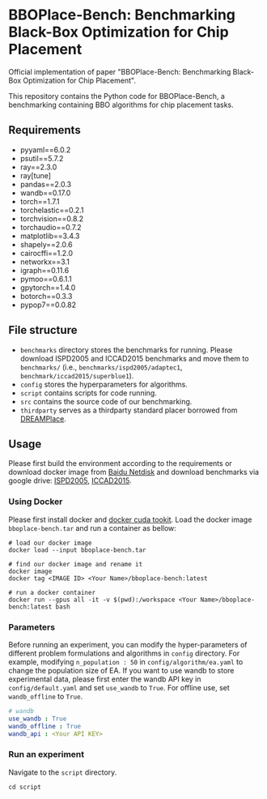 # BBOPlace-Bench: Benchmarking Black-Box Optimization for Chip Placement

Official implementation of paper "BBOPlace-Bench: Benchmarking Black-Box Optimization for Chip Placement".

This repository contains the Python code for BBOPlace-Bench, a benchmarking containing BBO algorithms for chip placement tasks. 

## Requirements
+ pyyaml==6.0.2
+ psutil==5.7.2
+ ray==2.3.0
+ ray[tune]
+ pandas==2.0.3
+ wandb==0.17.0
+ torch==1.7.1
+ torchelastic==0.2.1
+ torchvision==0.8.2
+ torchaudio==0.7.2
+ matplotlib==3.4.3
+ shapely==2.0.6
+ cairocffi==1.2.0
+ networkx==3.1
+ igraph==0.11.6
+ pymoo==0.6.1.1
+ gpytorch==1.4.0
+ botorch==0.3.3
+ pypop7==0.0.82

## File structure

+ `benchmarks` directory stores the benchmarks for running. Please download ISPD2005 and ICCAD2015 benchmarks and move them to `benchmarks/` (i.e., `benchmarks/ispd2005/adaptec1`, `benchmark/iccad2015/superblue1`).
+ `config` stores the hyperparameters for algorithms.
+ `script` contains scripts for code running.
+ `src` contains the source code of our benchmarking.
+ `thirdparty` serves as a thirdparty standard placer borrowed from [DREAMPlace](<https://github.com/limbo018/DREAMPlace>).
  
## Usage
Please first build the environment according to the requirements or download docker image from [Baidu Netdisk](https://pan.baidu.com/s/12l2kVdF_9b9hMMdxcT6-rg?pwd=2ymp) and download benchmarks via google drive: [ISPD2005](https://drive.google.com/drive/folders/1MVIOZp2rihzIFK3C_4RqJs-bUv1TW2YT?usp=sharing), [ICCAD2015](https://drive.google.com/file/d/1JEC17FmL2cM8BEAewENvRyG6aWxH53mX/view?usp=sharing).

### Using Docker
Please first install docker and [docker cuda tookit](https://docs.nvidia.com/datacenter/cloud-native/container-toolkit/latest/install-guide.html).
Load the docker image `bboplace-bench.tar` and run a container as bellow:
```shell
# load our docker image
docker load --input bboplace-bench.tar

# find our docker image and rename it
docker image
docker tag <IMAGE ID> <Your Name>/bboplace-bench:latest

# run a docker container
docker run --gpus all -it -v $(pwd):/workspace <Your Name>/bboplace-bench:latest bash
```

### Parameters
Before running an experiment, you can modify the hyper-parameters of different problem formulations and algorithms in `config` directory. For example, modifying `n_population : 50` in `config/algorithm/ea.yaml` to change the population size of EA.
If you want to use wandb to store experimental data, please first enter the wandb API key in `config/default.yaml` and set `use_wandb` to `True`. For offline use, set `wandb_offline` to `True`.
```yaml
# wandb
use_wandb : True
wandb_offline : True
wandb_api : <Your API KEY>
```

### Run an experiment

Navigate to the `script` directory.
```shell
cd script
```